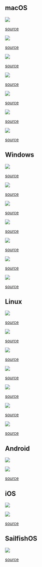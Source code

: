 macOS
-----

![](internal/screenshots/darwin_1.png)

[source](internal/examples/qml/application)

![](internal/screenshots/darwin_2.png)

[source](internal/examples/widgets/textedit)

![](internal/screenshots/darwin_3.png)

[source](internal/examples/quick/calc)

![](internal/screenshots/darwin_4.png)

[source](internal/examples/qml/drawer_nav_x)

![](internal/screenshots/darwin_5.png)

[source](internal/examples/qml/gallery)

![](internal/screenshots/darwin_6.png)

[source](internal/examples/widgets/pixel_editor)

![](internal/screenshots/darwin_7.png)

[source](internal/examples/widgets/line_edits)

Windows
-------

![](internal/screenshots/windows_1.png)

[source](internal/examples/qml/application)

![](internal/screenshots/windows_2.png)

[source](internal/examples/widgets/textedit)

![](internal/screenshots/windows_3.png)

[source](internal/examples/quick/calc)

![](internal/screenshots/windows_4.png)

[source](internal/examples/qml/drawer_nav_x)

![](internal/screenshots/windows_5.png)

[source](internal/examples/qml/gallery)

![](internal/screenshots/windows_6.png)

[source](internal/examples/widgets/pixel_editor)

![](internal/screenshots/windows_7.png)

[source](internal/examples/widgets/line_edits)

Linux
-----

![](internal/screenshots/linux_1.png)

[source](internal/examples/qml/application)

![](internal/screenshots/linux_2.png)

[source](internal/examples/widgets/textedit)

![](internal/screenshots/linux_3.png)

[source](internal/examples/quick/calc)

![](internal/screenshots/linux_4.png)

[source](internal/examples/qml/drawer_nav_x)

![](internal/screenshots/linux_5.png)

[source](internal/examples/qml/gallery)

![](internal/screenshots/linux_6.png)

[source](internal/examples/widgets/pixel_editor)

![](internal/screenshots/linux_7.png)

[source](internal/examples/widgets/line_edits)

Android
-------

![](internal/screenshots/android_portrait.png)

![](internal/screenshots/android_landscape.png)

[source](internal/examples/qml/gallery)

iOS
---

![](internal/screenshots/ios_portrait.png)

![](internal/screenshots/ios_landscape.png)

[source](internal/examples/qml/gallery)

SailfishOS
----------

![](internal/screenshots/sailfish_portrait.png)

[source](internal/examples/quick/sailfish)
